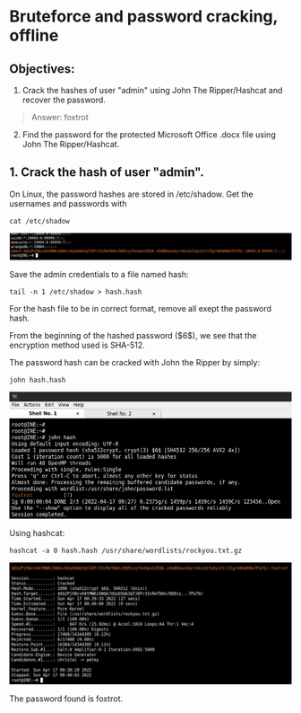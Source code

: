 # Bruteforce and password cracking, offline

## Objectives:

1. Crack the hashes of user "admin" using John The Ripper/Hashcat and recover the password.
> Answer: foxtrot
2. Find the password for the protected Microsoft Office .docx file using John The Ripper/Hashcat.

## 1. Crack the hash of user "admin".

On Linux, the password hashes are stored in /etc/shadow. Get the usernames and passwords with

    cat /etc/shadow

![screenshot](../pentesting-basics/pictures/pw-cracking-lab-offline-1.jpg)

Save the admin credentials to a file named hash:

    tail -n 1 /etc/shadow > hash.hash

For the hash file to be in correct format, remove all exept the password hash. 

From the beginning of the hashed password (\$6$), we see that the encryption method used is SHA-512. 

The password hash can be cracked with John the Ripper by simply:

    john hash.hash

![screenshot](../pentesting-basics/pictures/pw-cracking-lab-offline-3.jpg) 

Using hashcat:

    hashcat -a 0 hash.hash /usr/share/wordlists/rockyou.txt.gz

![screenshot](../pentesting-basics/pictures/pw-cracking-lab-offline-2.jpg) 

The password found is foxtrot. 
